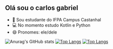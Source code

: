 ##  Olá sou o carlos gabriel

- 📕 Sou estudante do IFPA Campus Castanhal 
- 💻 No momento estudo Kotlin e Python
- 😄 Pronomes: ele/dele


![Anurag's GitHub stats](https://github-readme-stats.vercel.app/api?username=carlosrodrigues23&show_icons=true&theme=tokyonight)
[![Top Langs](https://github-readme-stats.vercel.app/api/top-langs/?username=carlosrodrigues23&hide_progress=true)](https://github.com/anuraghazra/github-readme-stats)
[![Top Langs](https://github-readme-stats.vercel.app/api/top-langs/?username=carlosrodrigues23)](https://github.com/anuraghazra/github-readme-stats)
